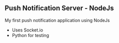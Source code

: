 Push Notification Server - NodeJs
---------------------------------

My first push notification application using NodeJs

 * Uses Socket.io
 * Python for testing
